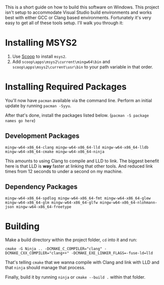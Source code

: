 This is a short guide on how to build this software on Windows. This project isn't setup to accommodate Visual Studio build environments and works best with either GCC or Clang based environments. Fortunately it's very easy to get all of these tools setup. I'll walk you through it:

# Installing MSYS2

1. Use [Scoop](https://scoop.sh/) to install ```msys2```.
2. Add ```scoop\apps\msys2\current\mingw64\bin``` and ```scoop\apps\msys2\current\usr\bin``` to your path variable in that order.

# Installing Required Packages

You'll now have ```pacman``` available via the command line. Perform an initial update by running ```pacman -Syyu```.

After that's done, install the packages listed below. (```pacman -S package names go here```)

## Development Packages

```
mingw-w64-x86_64-clang mingw-w64-x86_64-lld mingw-w64-x86_64-lldb mingw-w64-x86_64-cmake mingw-w64-x86_64-ninja
```

This amounts to using Clang to compile and LLD to link. The biggest benefit here is that LLD is **way** faster at linking that other tools. And reduced link times from 12 seconds to under a second on my machine.

## Dependency Packages

```
mingw-w64-x86_64-spdlog mingw-w64-x86_64-fmt mingw-w64-x86_64-glew mingw-w64-x86_64-glm mingw-w64-x86_64-glfw mingw-w64-x86_64-nlohmann-json mingw-w64-x86_64-freetype
```

# Building

Make a build directory within the project folder, ```cd``` into it and run:

```
cmake -G Ninja .. -DCMAKE_C_COMPILER="clang" -DCMAKE_CXX_COMPILER="clang++" -DCMAKE_EXE_LINKER_FLAGS=-fuse-ld=lld
```

That's telling ```cmake``` that we wanna compile with Clang and link with LLD and that ```ninja``` should manage that process.

Finally, build it by running ```ninja``` or ```cmake --build .``` within that folder.
